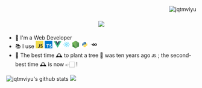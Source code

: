 <p align="right"> <img src="https://komarev.com/ghpvc/?username=jqtmviyu&label=Profile%20views&color=2979FF&size=24&style=flat" alt="jqtmviyu" /> </p>

<h3 align="center">
  <img src="https://readme-typing-svg.herokuapp.com/?font=Righteous&size=36&center=true&vCenter=true&width=1600&height=70&duration=4000&color=2979FF&lines=Hello!+I'm+jqtmviyu+" />
</h3>

- 💼 I'm a Web Developer
- 📚 I use <code><img src="https://raw.githubusercontent.com/github/explore/80688e429a7d4ef2fca1e82350fe8e3517d3494d/topics/javascript/javascript.png" height=20 /></code> <code><img src="https://raw.githubusercontent.com/github/explore/80688e429a7d4ef2fca1e82350fe8e3517d3494d/topics/typescript/typescript.png" height=20 /></code> <code><img src="https://raw.githubusercontent.com/github/explore/80688e429a7d4ef2fca1e82350fe8e3517d3494d/topics/vue/vue.png" height=20 /></code> <code><img src="https://raw.githubusercontent.com/github/explore/80688e429a7d4ef2fca1e82350fe8e3517d3494d/topics/react/react.png" height=20 /></code> <code><img src="https://raw.githubusercontent.com/github/explore/80688e429a7d4ef2fca1e82350fe8e3517d3494d/topics/nodejs/nodejs.png" height=20 /></code> <code><img src="https://raw.githubusercontent.com/github/explore/80688e429a7d4ef2fca1e82350fe8e3517d3494d/topics/python/python.png" height=20 /></code> <code><img src="https://raw.githubusercontent.com/github/explore/80688e429a7d4ef2fca1e82350fe8e3517d3494d/topics/go/go.png" height=20 /></code>
- 🌱 The best time 🕰️ to plant a tree 🌳 was ten years ago 🔙 ; the second-best time 🕰️ is now 👉🏻 !

<img height="180px" src="https://github-readme-stats-jqtmviyu.vercel.app/api?username=jqtmviyu&show_icons=true&theme=transparent&count_private=true&custom_title=Stats" alt="jqtmviyu's github stats" />  <img height="180px" src="https://github-readme-stats-jqtmviyu.vercel.app/api/top-langs/?username=jqtmviyu&layout=compact&theme=transparent&hide=html,nsis,logos" />

<picture style="display: none;">
  <source media="(prefers-color-scheme: dark)" srcset="https://raw.githubusercontent.com/jqtmviyu/jqtmviyu/output/github-contribution-grid-snake-dark.svg" />
  <source media="(prefers-color-scheme: light)" srcset="https://raw.githubusercontent.com/jqtmviyu/jqtmviyu/output/github-contribution-grid-snake.svg" />
  <img alt="github-snake" src="github-snake.svg" width="760px"/>
</picture>
